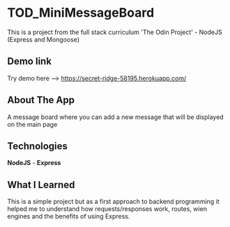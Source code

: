 # TOD_MiniMessageBoard
This is a project from the full stack curriculum 'The Odin Project' - NodeJS (Express and Mongoose)
## Demo link
Try demo here --> https://secret-ridge-58195.herokuapp.com/
## About The App
A message board where you can add a new message that will be displayed on the main page
## Technologies
**NodeJS** - **Express**
## What I Learned
This is a simple project but as a first approach to backend programming it helped me to understand how requests/responses work, routes, wien engines and the benefits of using Express.
